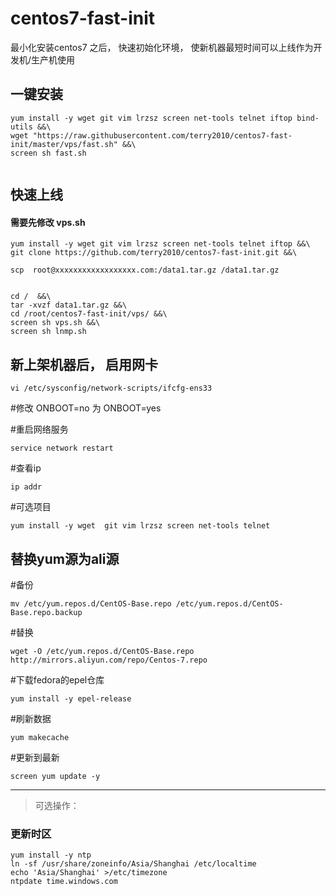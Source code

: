 # centos7-fast-init
最小化安装centos7 之后， 快速初始化环境， 使新机器最短时间可以上线作为开发机/生产机使用

## 一键安装

```
yum install -y wget git vim lrzsz screen net-tools telnet iftop bind-utils &&\
wget "https://raw.githubusercontent.com/terry2010/centos7-fast-init/master/vps/fast.sh" &&\
screen sh fast.sh


```
 

## 快速上线
#### 需要先修改 vps.sh  
```
yum install -y wget git vim lrzsz screen net-tools telnet iftop &&\
git clone https://github.com/terry2010/centos7-fast-init.git &&\

scp  root@xxxxxxxxxxxxxxxxxx.com:/data1.tar.gz /data1.tar.gz 


cd /  &&\
tar -xvzf data1.tar.gz &&\
cd /root/centos7-fast-init/vps/ &&\
screen sh vps.sh &&\
screen sh lnmp.sh 

```


## 新上架机器后， 启用网卡
```
vi /etc/sysconfig/network-scripts/ifcfg-ens33
```

#修改 ONBOOT=no  为 ONBOOT=yes

#重启网络服务
```
service network restart
```
#查看ip
```
ip addr
```


#可选项目
```
yum install -y wget  git vim lrzsz screen net-tools telnet
```
## 替换yum源为ali源

#备份
```
mv /etc/yum.repos.d/CentOS-Base.repo /etc/yum.repos.d/CentOS-Base.repo.backup
```
#替换
```
wget -O /etc/yum.repos.d/CentOS-Base.repo http://mirrors.aliyun.com/repo/Centos-7.repo
```
#下载fedora的epel仓库
```
yum install -y epel-release
```
#刷新数据
```
yum makecache
```
#更新到最新
```
screen yum update -y
```
------
> 可选操作：

### 更新时区
```
yum install -y ntp
ln -sf /usr/share/zoneinfo/Asia/Shanghai /etc/localtime
echo 'Asia/Shanghai' >/etc/timezone
ntpdate time.windows.com

```

